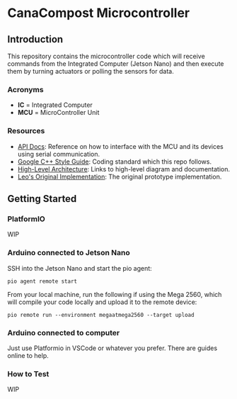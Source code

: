 # CanaCompost Microcontroller

## Introduction
This repository contains the microcontroller code which will receive commands from the Integrated Computer (Jetson Nano) and then execute them by turning actuators or polling the sensors for data.

### Acronyms

* **IC** = Integrated Computer
* **MCU** = MicroController Unit

### Resources

* [API Docs](/docs/api.md): Reference on how to interface with the MCU and its devices using serial communication.
* [Google C++ Style Guide](https://google.github.io/styleguide/cppguide.html#Class_Format): Coding standard which this repo follows.
* [High-Level Architecture](https://app.nuclino.com/Canacompost-Systems/Canacompost/High-Level-Architecture-2d4dbe05-6e8d-4563-9f24-c729c32722a6): Links to high-level diagram and documentation.
* [Leo's Original Implementation](https://github.com/leomorpho/compost-manager-embedded/blob/221d68fc25802f619a93a790fc751dfb9ebc9471/src/main.cpp): The original prototype implementation.

## Getting Started

### PlatformIO 

WIP

### Arduino connected to Jetson Nano

SSH into the Jetson Nano and start the pio agent:
```
pio agent remote start
```

From your local machine, run the following if using the Mega 2560, which will compile your code locally and upload it to the remote device:
```
pio remote run --environment megaatmega2560 --target upload
```
### Arduino connected to computer

Just use Platformio in VSCode or whatever you prefer. There are guides online to help.

### How to Test

WIP